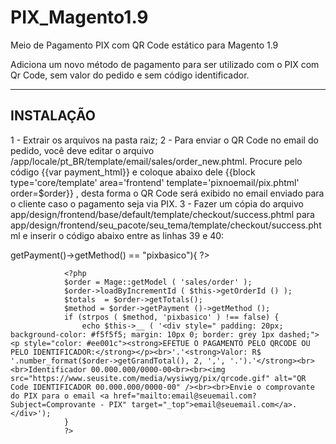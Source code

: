 # PIX_Magento1.9
Meio de Pagamento PIX com QR Code estático para Magento 1.9

Adiciona um novo método de pagamento para ser utilizado com o PIX com Qr Code, sem valor do pedido e sem código identificador.

----------------------------
INSTALAÇÃO
----------------------------

1 - Extrair os arquivos na pasta raiz;
2 - Para enviar o QR Code no email do pedido, você deve editar o arquivo /app/locale/pt_BR/template/email/sales/order_new.phtml.
Procure pelo código {{var payment_html}} e coloque abaixo dele {{block type='core/template' area='frontend' template='pixnoemail/pix.phtml' order=$order}} , desta forma o QR Code será exibido no email enviado para o cliente caso o pagamento seja via PIX.
3 - Fazer um cópia do arquivo app/design/frontend/base/default/template/checkout/success.phtml para app/design/frontend/seu_pacote/seu_tema/template/checkout/success.phtml e inserir o código abaixo entre as linhas 39 e 40:

<?php if ($order->getPayment()->getMethod() == "pixbasico"){ ?>
				<?php
				$order = Mage::getModel ( 'sales/order' );
				$order->loadByIncrementId ( $this->getOrderId () );
				$totals  = $order->getTotals();
				$method = $order->getPayment ()->getMethod ();
				if (strpos ( $method, 'pixbasico' ) !== false) {
					echo $this->__ ( '<div style=" padding: 20px; background-color: #f5f5f5; margin: 10px 0; border: grey 1px dashed;"><p style="color: #ee001c"><strong>EFETUE O PAGAMENTO PELO QRCODE OU PELO IDENTIFICADOR:</strong></p><br>'.'<strong>Valor: R$ '.number_format($order->getGrandTotal(), 2, ',', '.').'</strong><br><br>Identificador 00.000.000/0000-00<br><br><img src="https://www.seusite.com/media/wysiwyg/pix/qrcode.gif" alt="QR Code IDENTIFICADOR 00.000.000/0000-00" /><br><br>Envie o comprovante do PIX para o email <a href="mailto:email@seuemail.com?Subject=Comprovante - PIX" target="_top">email@seuemail.com</a>.</div>');
				}
				?>
<?php } ?>
